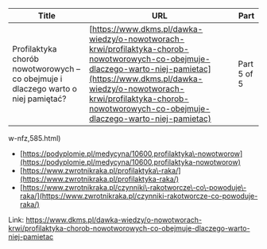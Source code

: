 | **Title**       | **URL**           | **Part**              |
|-----------------|-------------------|-----------------------|
| Profilaktyka chorób nowotworowych – co obejmuje i dlaczego warto o niej pamiętać?         | [https://www.dkms.pl/dawka-wiedzy/o-nowotworach-krwi/profilaktyka-chorob-nowotworowych-co-obejmuje-dlaczego-warto-niej-pamietac](https://www.dkms.pl/dawka-wiedzy/o-nowotworach-krwi/profilaktyka-chorob-nowotworowych-co-obejmuje-dlaczego-warto-niej-pamietac)    | Part 5 of 5          |

w-nfz,585.html)
* [https://podyplomie.pl/medycyna/10600,profilaktyka\-nowotworow](https://podyplomie.pl/medycyna/10600,profilaktyka-nowotworow)
* [https://www.zwrotnikraka.pl/profilaktyka\-raka/](https://www.zwrotnikraka.pl/profilaktyka-raka/)
* [https://www.zwrotnikraka.pl/czynniki\-rakotworcze\-co\-powoduje\-raka/](https://www.zwrotnikraka.pl/czynniki-rakotworcze-co-powoduje-raka/)


Link: https://www.dkms.pl/dawka-wiedzy/o-nowotworach-krwi/profilaktyka-chorob-nowotworowych-co-obejmuje-dlaczego-warto-niej-pamietac
